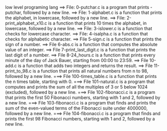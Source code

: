 low level programing lang
==> File: 0-putchar.c is a program that prints -putchar, followed by a new line.
==> File: 1-alphabet.c is a function that prints the alphabet, in lowercase, followed by a new line.
==> File: 2-print_alphabet_x10.c is a function that prints 10 times the alphabet, in lowercase, followed by a new line.
==> File: 3-islower.c is a function that checks for lowercase character.
==> File: 4-isalpha.c is a function that checks for alphabetic character.
==> File 5-sign.c is a function that prints the sign of a number.
==> File 6-abs.c is a function that computes the absolute value of an integer.
==> File 7-print_last_digit.c is a function that prints the last digit of a number.
==> File 8-24_hours.c is a function that prints every minute of the day of Jack Bauer, starting from 00:00 to 23:59.
==> File 10-add.c is a function that adds two integers and returns the result.
==> File 11-print_to_98.c is a function that prints all natural numbers from n to 98, followed by a new line.
===> File 100-times_table.c is a function that prints the n times table, starting with 0.
===> File 101-natural.c is a program that computes and prints the sum of all the multiples of 3 or 5 below 1024 (excluded), followed by a new line.
===> File 102-fibonacci.c is a program that prints the first 50 Fibonacci numbers, starting with 1 and 2, followed by a new line.
===> File 103-fibonacci.c is a program that finds and prints the sum of the even-valued terms of the Fibonacci suite under 4000000, followed by a new line.
===> File 104-fibonacci.c is a program that finds and prints the first 98 Fibonacci numbers, starting with 1 and 2, followed by a new line.
